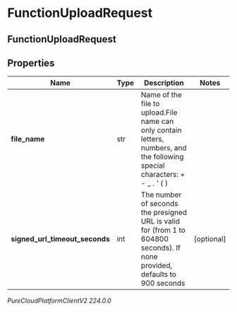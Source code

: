 # FunctionUploadRequest

## FunctionUploadRequest

## Properties

|Name | Type | Description | Notes|
|------------ | ------------- | ------------- | -------------|
| **file_name** | str | Name of the file to upload.File name can only contain letters, numbers, and the following special characters: + - _ . &#39; ( ) | |
| **signed_url_timeout_seconds** | int | The number of seconds the presigned URL is valid for (from 1 to 604800 seconds). If none provided, defaults to 900 seconds | [optional] |



_PureCloudPlatformClientV2 224.0.0_
